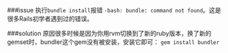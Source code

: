 ###issue
执行`bundle install`报错 `-bash: bundle: command not found`。这是很多Rails初学者遇到过的错误。

###solution
原因很多时候是因为你用rvm切换到了新的ruby版本，换了新的gemset时，bundler这个gem没有被安装，安装它即可：
`gem install bundler`
